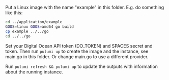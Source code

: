 Put a Linux image with the name "example" in this folder.
E.g. do something like this:

```sh
cd ../application/example
GOOS=linux GOOS=amd64 go build
cp example ../../go
cd ../../go
```

Set your Digital Ocean API token (DO_TOKEN) and SPACES secret and token.
Then run `pulumi up` to create the image and the instance, see main.go in this folder.
Or change main.go to use a different provider.

Run `pulumi refresh && pulumi up` to update the outputs with information about the running instance.
